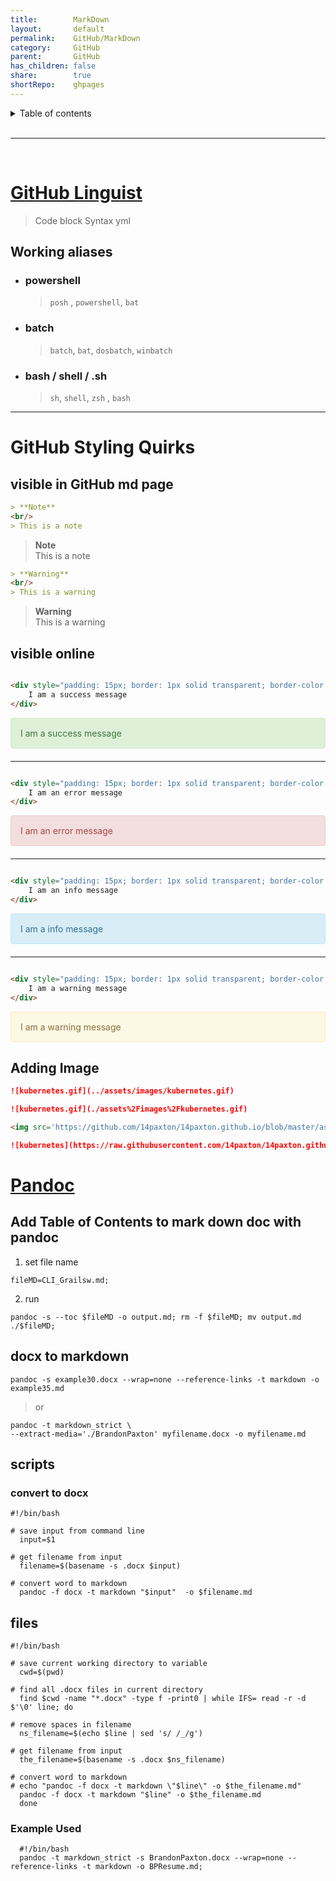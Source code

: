 ```yaml
---
title:        MarkDown
layout:       default
permalink:    GitHub/MarkDown
category:     GitHub
parent:       GitHub
has_children: false
share:        true
shortRepo:    ghpages                    
---
```



<details markdown="block">                  
<summary>                  
Table of contents                  
</summary>                  
{: .text-delta }                  
1. TOC                  
{:toc}                  
</details>                  

<br/>                  

***                  

<br/>                  

# [GitHub Linguist](https://github.com/github-linguist/linguist/blob/master/lib/linguist/languages.yml)

> Code block Syntax yml

## Working aliases

* ### powershell
  > ```posh``` , ```powershell```, ```bat```
* ### batch
  > ```batch```, ```bat```, ```dosbatch```, ```winbatch```
* ### bash / shell / .sh
  > ```sh```, ```shell```, ```zsh``` , ```bash```

---

# GitHub Styling Quirks

## visible in GitHub md page

```markdown    
> **Note**
<br/>
> This is a note    
```    

> **Note**
> <br/>
> This is a note

```markdown    
> **Warning**
<br/>
> This is a warning    
```    

> **Warning**
> <br/>
> This is a warning

## visible online

```html    

<div style="padding: 15px; border: 1px solid transparent; border-color: transparent; margin-bottom: 20px; border-radius: 4px; color: #3c763d; background-color: #dff0d8; border-color: #d6e9c6;">
    I am a success message
</div> 
```    

<div style="padding: 15px; border: 1px solid transparent; border-color: transparent; margin-bottom: 20px; border-radius: 4px; color: #3c763d; background-color: #dff0d8; border-color: #d6e9c6;">            
I am a success message                
</div>            

---

```html    

<div style="padding: 15px; border: 1px solid transparent; border-color: transparent; margin-bottom: 20px; border-radius: 4px; color: #a94442; background-color: #f2dede; border-color: #ebccd1;">
    I am an error message
</div>  
```

<div style="padding: 15px; border: 1px solid transparent; border-color: transparent; margin-bottom: 20px; border-radius: 4px; color: #a94442; background-color: #f2dede; border-color: #ebccd1;">            
I am an error message                
</div>      

---

```html    

<div style="padding: 15px; border: 1px solid transparent; border-color: transparent; margin-bottom: 20px; border-radius: 4px; color: #31708f; background-color: #d9edf7; border-color: #bce8f1;">
    I am an info message
</div>   
```    

<div style="padding: 15px; border: 1px solid transparent; border-color: transparent; margin-bottom: 20px; border-radius: 4px; color: #31708f; background-color: #d9edf7; border-color: #bce8f1;">            
I am a info message                
</div>            

---

```html    

<div style="padding: 15px; border: 1px solid transparent; border-color: transparent; margin-bottom: 20px; border-radius: 4px; color: #8a6d3b;; background-color: #fcf8e3; border-color: #faebcc;">
    I am a warning message
</div>     
```    

<div style="padding: 15px; border: 1px solid transparent; border-color: transparent; margin-bottom: 20px; border-radius: 4px; color: #8a6d3b;; background-color: #fcf8e3; border-color: #faebcc;">            
I am a warning message                
</div>        

## Adding Image

```markdown
![kubernetes.gif](../assets/images/kubernetes.gif)
```

```markdown
![kubernetes.gif](./assets%2Fimages%2Fkubernetes.gif)
```

```html
<img src='https://github.com/14paxton/14paxton.github.io/blob/master/assets/images/kubernetes.gif?raw=true' alt="kubernetes"/>
```

```markdown
![kubernetes](https://raw.githubusercontent.com/14paxton/14paxton.github.io/master/assets/images/kubernetes.gif)
```

# [Pandoc](https://pandoc.org/demos.html)

## Add Table of Contents to mark down doc with pandoc

1) set file name

```shell                  
fileMD=CLI_Grailsw.md;                  
```                  

2) run

```shell                  
pandoc -s --toc $fileMD -o output.md; rm -f $fileMD; mv output.md ./$fileMD;                  
```                  

## docx to markdown

```shell                  
pandoc -s example30.docx --wrap=none --reference-links -t markdown -o example35.md                  
```                  

> or

  ```shell                  
  pandoc -t markdown_strict \                  
  --extract-media='./BrandonPaxton' myfilename.docx -o myfilename.md                  
  ```                  

## scripts

### convert to docx

```shell                  
#!/bin/bash                  
                    
# save input from command line                  
  input=$1                  
                    
# get filename from input                  
  filename=$(basename -s .docx $input)                  
                    
# convert word to markdown                  
  pandoc -f docx -t markdown "$input"  -o $filename.md                  
```                  

## files

```shell                  
#!/bin/bash                  
                   
# save current working directory to variable                  
  cwd=$(pwd)                  
                   
# find all .docx files in current directory                  
  find $cwd -name "*.docx" -type f -print0 | while IFS= read -r -d $'\0' line; do                  
                   
# remove spaces in filename                  
  ns_filename=$(echo $line | sed 's/ /_/g')                  
                   
# get filename from input                  
  the_filename=$(basename -s .docx $ns_filename)                  
                   
# convert word to markdown                  
# echo "pandoc -f docx -t markdown \"$line\" -o $the_filename.md"                  
  pandoc -f docx -t markdown "$line" -o $the_filename.md                  
  done                  
```

### Example Used

```shell                
  #!/bin/bash                
  pandoc -t markdown_strict -s BrandonPaxton.docx --wrap=none --reference-links -t markdown -o BPResume.md;
```    